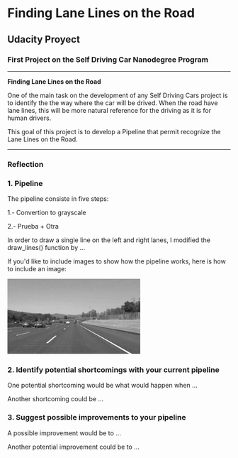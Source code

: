 # **Finding Lane Lines on the Road** 

## Udacity Proyect

### First Project on the Self Driving Car Nanodegree Program

---

**Finding Lane Lines on the Road**

One of the main task on the development of any Self Driving Cars project is to identify the the way where the car will be drived.
When the road have lane lines, this will be more natural reference for the driving as it is for human drivers.

This goal of this project is to develop a Pipeline that permit recognize the Lane Lines on the Road.


[//]: # (Image References)

[image1]: ./examples/grayscale.jpg "Grayscale"

---

### Reflection

### 1. Pipeline


The pipeline consiste in five steps:

1.-  Convertion to grayscale 

2.- Prueba + Otra

In order to draw a single line on the left and right lanes, I modified the draw_lines() function by ...

If you'd like to include images to show how the pipeline works, here is how to include an image: 

![alt text][image1]


### 2. Identify potential shortcomings with your current pipeline


One potential shortcoming would be what would happen when ... 

Another shortcoming could be ...


### 3. Suggest possible improvements to your pipeline

A possible improvement would be to ...

Another potential improvement could be to ...
